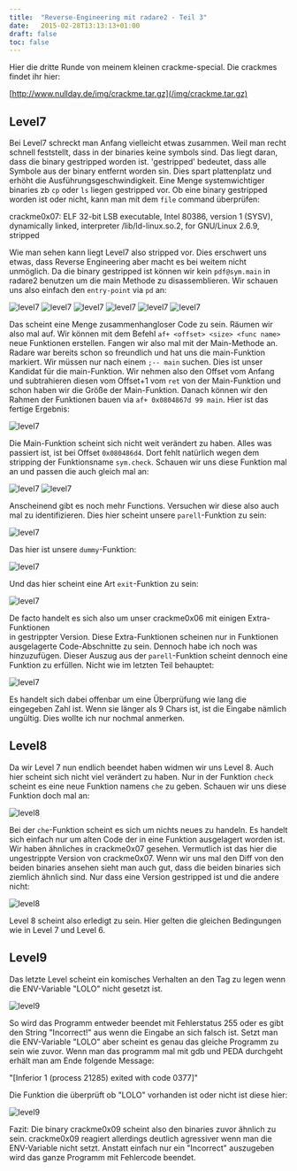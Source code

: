 ```yaml
---
title:  "Reverse-Engineering mit radare2 - Teil 3"
date:   2015-02-28T13:13:13+01:00
draft: false
toc: false
---
```


Hier die dritte Runde von meinem kleinen crackme-special. Die crackmes findet
ihr hier:

[http://www.nullday.de/img/crackme.tar.gz](/img/crackme.tar.gz)

Level7
------

Bei Level7 schreckt man Anfang vielleicht etwas zusammen. Weil man recht schnell
feststellt, dass in der binaries keine symbols sind. Das liegt daran, dass die
binary gestripped worden ist. 'gestripped' bedeutet, dass alle Symbole aus der
binary entfernt worden sin. Dies spart plattenplatz und erhöht die
Ausführungsgeschwindigkeit. Eine Menge systemwichtiger binaries zb `cp` oder
`ls` liegen gestripped vor. Ob eine binary gestripped worden ist oder nicht,
kann man mit dem `file` command überprüfen:

crackme0x07: ELF 32-bit LSB executable, Intel 80386, version 1 (SYSV),
dynamically linked, interpreter /lib/ld-linux.so.2, for GNU/Linux 2.6.9,
stripped

Wie man sehen kann liegt Level7 also stripped vor. Dies erschwert uns etwas,
dass Reverse Engineering aber macht es bei weitem nicht unmöglich. Da die binary
gestripped ist können wir kein `pdf@sym.main` in radare2 benutzen um die main
Methode zu disassemblieren. Wir schauen uns also einfach den `entry-point` via
`pd` an:

![level7](/img/crackme-level0x71.png)
![level7](/img/crackme-level0x72.png)
![level7](/img/crackme-level0x73.png)
![level7](/img/crackme-level0x74.png)
![level7](/img/crackme-level0x75.png)
![level7](/img/crackme-level0x76.png)

Das scheint eine Menge zusammenhangloser Code zu sein. Räumen wir also mal auf.
Wir können mit dem Befehl `af+ <offset> <size> <func name>` neue Funktionen
erstellen. Fangen wir also mal mit der Main-Methode an. Radare war bereits schon
so freundlich und hat uns die main-Funktion markiert. Wir müssen nur nach einem
`;-- main` suchen. Dies ist unser Kandidat für die main-Funktion. Wir nehmen
also den Offset vom Anfang und subtrahieren diesen vom Offset+1 vom `ret` von der
Main-Funktion und schon haben wir die Größe der Main-Funktion. Danach können wir
den Rahmen der Funktionen bauen via `af+ 0x0804867d 99 main`. Hier ist das
fertige Ergebnis:

![level7](/img/crackme-level0x77.png)

Die Main-Funktion scheint sich nicht weit verändert zu haben. Alles was passiert
ist, ist bei Offset `0x080486d4`. Dort fehlt natürlich wegen dem stripping der
Funktionsname `sym.check`. Schauen wir uns diese Funktion mal an und passen die
auch gleich mal an:

![level7](/img/crackme-level0x78.png)
![level7](/img/crackme-level0x79.png)

Anscheinend gibt es noch mehr Functions. Versuchen wir diese also auch mal zu
identifizieren. Dies hier scheint unsere `parell`-Funktion zu sein:

![level7](/img/crackme-level0x711.png)

Das hier ist unsere `dummy`-Funktion:

![level7](/img/crackme-level0x712.png)

Und das hier scheint eine Art `exit`-Funktion zu sein:

![level7](/img/crackme-level0x713.png)

De facto handelt es sich also um unser crackme0x06 mit einigen Extra-Funktionen  
in gestrippter Version. Diese Extra-Funktionen scheinen nur in Funktionen
ausgelagerte Code-Abschnitte zu sein. Dennoch habe ich noch was hinzuzufügen. 
Dieser Auszug aus der `parell`-Funktion scheint dennoch eine Funktion zu erfüllen. 
Nicht wie im letzten Teil behauptet:

![level7](/img/crackme-level0x714.png)

Es handelt sich dabei offenbar um eine Überprüfung wie lang die eingegeben Zahl
ist. Wenn sie länger als 9 Chars ist, ist die Eingabe nämlich ungültig. Dies
wollte ich nur nochmal anmerken. 

Level8
------

Da wir Level 7 nun endlich beendet haben widmen wir uns Level 8. Auch hier
scheint sich nicht viel verändert zu haben. Nur in der Funktion `check` scheint
es eine neue Funktion namens `che` zu geben. Schauen wir uns diese Funktion doch
mal an:

![level8](/img/crackme-level0x81.png)

Bei der `che`-Funktion scheint es sich um nichts neues zu handeln. Es handelt
sich einfach nur um alten Code der in eine Funktion ausgelagert worden ist. Wir
haben ähnliches in crackme0x07 gesehen. Vermutlich ist das hier die ungestrippte
Version von crackme0x07. Wenn wir uns mal den Diff von den beiden binaries
ansehen sieht man auch gut, dass die beiden binaries sich ziemlich ähnlich sind.
Nur dass eine Version gestripped ist und die andere nicht:

![level8](/img/crackme-level0x82.png)

Level 8 scheint also erledigt zu sein. Hier gelten die gleichen Bedingungen wie
in Level 7 und Level 6.

Level9
------

Das letzte Level scheint ein komisches Verhalten an den Tag zu legen wenn die
ENV-Variable "LOLO" nicht gesetzt ist. 

![level9](/img/crackme-level0x91.png)

So wird das Programm entweder beendet mit Fehlerstatus 255 oder es gibt den
String "Incorrect!" aus wenn die Eingabe an sich falsch ist. Setzt man die
ENV-Variable "LOLO" aber scheint es genau das gleiche Programm zu sein wie zuvor. 
Wenn man das programm mal mit gdb und PEDA durchgeht erhält man am Ende folgende Message:

"[Inferior 1 (process 21285) exited with code 0377]"

Die Funktion die überprüft ob "LOLO" vorhanden ist oder nicht ist diese hier:

![level9](/img/crackme-level0x92.png)

Fazit: Die binary crackme0x09 scheint also den binaries zuvor ähnlich zu sein.
crackme0x09 reagiert allerdings deutlich agressiver wenn man die ENV-Variable
nicht setzt. Anstatt einfach nur ein "Incorrect" auszugeben wird das ganze
Programm mit Fehlercode beendet.
